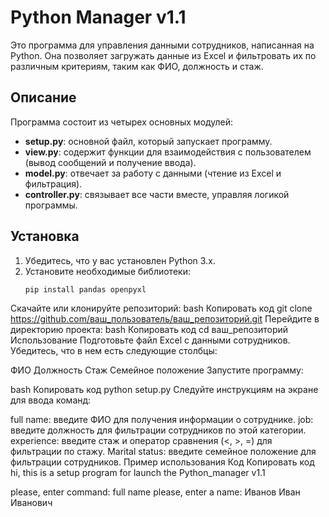# Python Manager v1.1

Это программа для управления данными сотрудников, написанная на Python. Она позволяет загружать данные из Excel и фильтровать их по различным критериям, таким как ФИО, должность и стаж.

## Описание

Программа состоит из четырех основных модулей:

- **setup.py**: основной файл, который запускает программу.
- **view.py**: содержит функции для взаимодействия с пользователем (вывод сообщений и получение ввода).
- **model.py**: отвечает за работу с данными (чтение из Excel и фильтрация).
- **controller.py**: связывает все части вместе, управляя логикой программы.

## Установка

1. Убедитесь, что у вас установлен Python 3.x.
2. Установите необходимые библиотеки:
   ```bash
   pip install pandas openpyxl
Скачайте или клонируйте репозиторий:
bash
Копировать код
git clone https://github.com/ваш_пользователь/ваш_репозиторий.git
Перейдите в директорию проекта:
bash
Копировать код
cd ваш_репозиторий
Использование
Подготовьте файл Excel с данными сотрудников. Убедитесь, что в нем есть следующие столбцы:

ФИО
Должность
Стаж
Семейное положение
Запустите программу:

bash
Копировать код
python setup.py
Следуйте инструкциям на экране для ввода команд:

full name: введите ФИО для получения информации о сотруднике.
job: введите должность для фильтрации сотрудников по этой категории.
experience: введите стаж и оператор сравнения (<, >, =) для фильтрации по стажу.
Marital status: введите семейное положение для фильтрации сотрудников.
Пример использования
Код
Копировать код
hi, this is a setup program for launch the Python_manager v1.1

please, enter command: full name
please, enter a name: Иванов Иван Иванович
